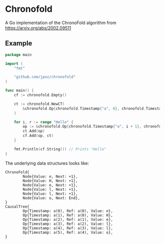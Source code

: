 # Chronofold

A Go implementation of the ChronoFold algorithm from https://arxiv.org/abs/2002.09511

## Example

```go
package main

import (
	"fmt"

	"github.com/jpoz/chronofold"
)

func main() {
	cf := chronofold.Empty()

	ct := chronofold.NewCT(
		&chronofold.Op{chronofold.Timestamp{"a", 0}, chronofold.Timestamp{"a", 0}, chronofold.Root{}},
	)

	for i, r := range "Hello" {
		op := &chronofold.Op{chronofold.Timestamp{"a", i + 1}, chronofold.Timestamp{"a", i}, chronofold.Symbol{r}}
		ct.Add(op)
		cf.Add(op, ct)
	}

	fmt.Println(cf.String()) // Prints "Hello"
}
```

The underlying data structures looks like:

```
ChronoFold{
        Node{Value: ∅, Next: +1},
        Node{Value: H, Next: +1},
        Node{Value: e, Next: +1},
        Node{Value: l, Next: +1},
        Node{Value: l, Next: +1},
        Node{Value: o, Next: End},
}
CausalTree{
        Op{Timestamp: a(0), Ref: a(0), Value: ∅},
        Op{Timestamp: a(1), Ref: a(0), Value: H},
        Op{Timestamp: a(2), Ref: a(1), Value: e},
        Op{Timestamp: a(3), Ref: a(2), Value: l},
        Op{Timestamp: a(4), Ref: a(3), Value: l},
        Op{Timestamp: a(5), Ref: a(4), Value: o},
}
```
